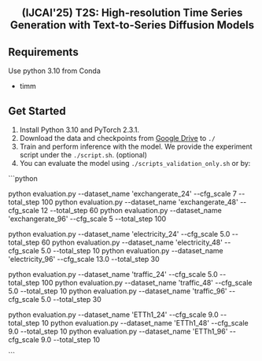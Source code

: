 <div align="center">
  <!-- <h1><b> T2S </b></h1> -->
  <!-- <h2><b> T2S </b></h2> -->
  <h2><b> (IJCAI'25) T2S: High-resolution Time Series Generation with Text-to-Series Diffusion Models </b></h2>
</div>


## Requirements

Use python 3.10 from Conda

- timm



## Get Started

1. Install Python 3.10 and PyTorch 2.3.1.
2. Download the data and checkpoints from [Google Drive](https://drive.google.com/drive/folders/1W2GyFTeDiS5te3PhYJqtZmcCvU4blgoG?usp=sharing) to `./`
3. Train and perform inference with the model. We provide the experiment script under the  `./script.sh`. (optional)
4. You can evaluate the model using  `./scripts_validation_only.sh` or by:

\```python

python evaluation.py --dataset_name 'exchangerate_24' --cfg_scale 7 --total_step 100
python evaluation.py --dataset_name 'exchangerate_48' --cfg_scale 12 --total_step 60
python evaluation.py --dataset_name 'exchangerate_96' --cfg_scale 5 --total_step 100

python evaluation.py --dataset_name 'electricity_24' --cfg_scale 5.0 --total_step 60
python evaluation.py --dataset_name 'electricity_48' --cfg_scale 5.0 --total_step 10
python evaluation.py --dataset_name 'electricity_96' --cfg_scale 13.0 --total_step 30


python evaluation.py --dataset_name 'traffic_24' --cfg_scale 5.0 --total_step 100
python evaluation.py --dataset_name 'traffic_48' --cfg_scale 5.0 --total_step 10
python evaluation.py --dataset_name 'traffic_96' --cfg_scale 5.0 --total_step 30

python evaluation.py --dataset_name 'ETTh1_24' --cfg_scale 9.0 --total_step 10
python evaluation.py --dataset_name 'ETTh1_48' --cfg_scale 9.0 --total_step 10
python evaluation.py --dataset_name 'ETTh1_96' --cfg_scale 9.0 --total_step 10

\```
